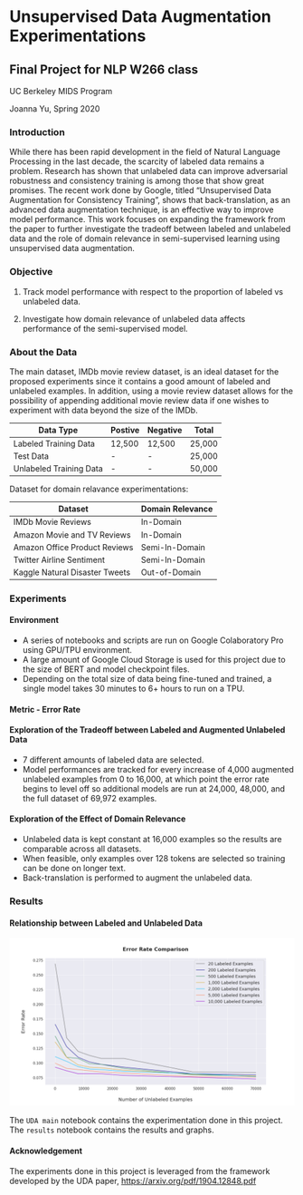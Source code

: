 # Unsupervised Data Augmentation Experimentations
## Final Project for NLP W266 class

UC Berkeley MIDS Program 

Joanna Yu, Spring 2020

### Introduction
While there has been rapid development in the field of Natural Language Processing in the last decade, the scarcity of labeled data remains a problem. Research has shown that unlabeled data can improve adversarial robustness and consistency training is among those that show great promises. The recent work done by Google, titled “Unsupervised Data Augmentation for Consistency Training”, shows that back-translation, as an advanced data augmentation technique, is an effective way to improve model performance. This work focuses on expanding the framework from the paper to further investigate the tradeoff between labeled and unlabeled data and the role of domain relevance in semi-supervised learning using unsupervised data augmentation.

### Objective 

1. Track model performance with respect to the proportion of labeled vs unlabeled data.

2. Investigate how domain relevance of unlabeled data affects performance of the semi-supervised model.

### About the Data

The main dataset, IMDb movie review dataset, is an ideal dataset for the proposed experiments since it contains a good amount of labeled and unlabeled examples. In addition, using a movie review dataset allows for the possibility of appending additional movie review data if one wishes to experiment with data beyond the size of the IMDb.


 **Data Type** | **Postive** | **Negative** | **Total**
 --- | --- | --- | --- 
Labeled Training Data | 12,500 | 12,500 | 25,000
Test Data | - | - | 25,000
Unlabeled Training Data | - | - | 50,000

Dataset for domain relavance experimentations:

**Dataset** | **Domain Relevance**
 --- | --- 
IMDb Movie Reviews | In-Domain
Amazon Movie and TV Reviews | In-Domain
Amazon Office Product Reviews | Semi-In-Domain
Twitter Airline Sentiment | Semi-In-Domain
Kaggle Natural Disaster Tweets | Out-of-Domain

### Experiments
#### Environment

* A series of notebooks and scripts are run on Google Colaboratory Pro using GPU/TPU environment. 
* A large amount of Google Cloud Storage is used for this project due to the size of BERT and model checkpoint files. 
* Depending on the total size of data being fine-tuned and trained, a single model takes 30 minutes to 6+ hours to run on a TPU.

#### Metric - Error Rate

#### Exploration of the Tradeoff between Labeled and Augmented Unlabeled Data

* 7 different amounts of labeled data are selected. 
* Model performances are tracked for every increase of 4,000 augmented unlabeled examples from 0 to 16,000, at which point the error rate begins to level off so additional models are run at 24,000, 48,000, and the full dataset of 69,972 examples.

#### Exploration of the Effect of Domain Relevance
* Unlabeled data is kept constant at 16,000 examples so the results are comparable across all datasets.
* When feasible, only examples over 128 tokens are selected so training can be done on longer text.
* Back-translation is performed to augment the unlabeled data.

### Results
#### Relationship between Labeled and Unlabeled Data
![UDA Comparison](/images/imdb_UDA_comparison.png)


The `UDA main` notebook contains the experimentation done in this project. The `results` notebook contains the results and graphs.

#### Acknowledgement
The experiments done in this project is leveraged from the framework developed by the UDA paper, https://arxiv.org/pdf/1904.12848.pdf
